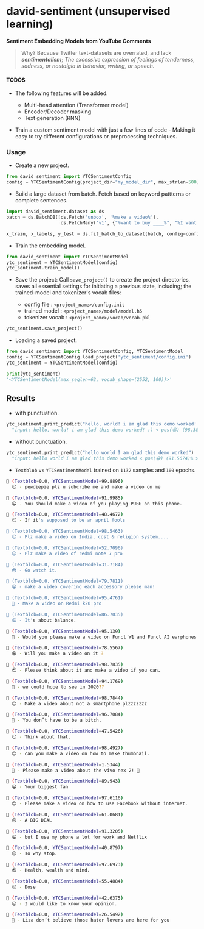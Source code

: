 # david-sentiment (unsupervised learning)

**Sentiment Embedding Models from YouTube Comments**

> Why? Because Twitter text-datasets are overrated, and lack ***sentimentalism***; *The excessive expression of feelings of tenderness, sadness, or nostalgia in behavior, writing, or speech.*

#### TODOS
- The following features will be added.

  - Multi-head attention (Transformer model)
  - Encoder/Decoder masking
  - Text generation (RNN)

- Train a custom sentiment model with just a few lines of code - Making it easy to try different configurations or preprocessing techniques.

### Usage

- Create a new project.

```python
from david_sentiment import YTCSentimentConfig
config = YTCSentimentConfig(project_dir="my_model_dir", max_strlen=500)
```

- Build a large dataset from batch. Fetch based on keyword pattterns or complete sentences.

```python
import david_sentiment.dataset as ds
batch = ds.BatchDB([ds.Fetch('unbox', '%make a video%'),
                    ds.FetchMany('v1', {"%want to buy ____%", "%I want  ____%"}),])

x_train, x_labels, y_test = ds.fit_batch_to_dataset(batch, config=config)
```

- Train the embedding model.

```python
from david_sentiment import YTCSentimentModel
ytc_sentiment = YTCSentimentModel(config)
ytc_sentiment.train_model()
```

- Save the project: Call `save_project()` to create the project directories, saves all essential settings for initiating a previous state, including; the trained-model and tokenizer's vocab files:

  - config file         : `<project_name>/config.init`
  - trained model       : `<project_name>/model/model.h5`
  - tokenizer vocab     : `<project_name>/vocab/vocab.pkl`

```python
ytc_sentiment.save_project()
```

- Loading a saved project.

```python
from david_sentiment import YTCSentimentConfig, YTCSentimentModel
config = YTCSentimentConfig.load_project('ytc_sentiment/config.ini')
ytc_sentiment = YTCSentimentModel(config)

print(ytc_sentiment)
'<YTCSentimentModel(max_seqlen=62, vocab_shape=(2552, 100))>'
```

## Results

- with punctuation.

```python
ytc_sentiment.print_predict("hello, world! i am glad this demo worked! :)")
  "input: hello, world! i am glad this demo worked! :) < pos(😍) (98.3824)% >"
```

- without punctuation.

```python
ytc_sentiment.print_predict("hello world I am glad this demo worked")
  "input: hello world I am glad this demo worked < pos(😀) (91.5674)% >"
```

- `Textblob` vs `YTCSentimentModel` trained on `1132` samples and `100` epochs.

```bash
💬 (Textblob=0.0, YTCSentimentModel=99.8896)
  😍 - pewdiepie plz u subcribe me and make a video on me

💬 (Textblob=0.0, YTCSentimentModel=91.9985)
  😀 - You should make a video of you playing PUBG on this phone.

💬 (Textblob=0.0, YTCSentimentModel=48.4672)
  😶 - If it's supposed to be an april fools

💬 (Textblob=0.0, YTCSentimentModel=98.5463)
  😍 - Plz make a video on India, cost & religion system....

💬 (Textblob=0.0, YTCSentimentModel=52.7096)
  😑 - Plz make a video of redmi note 7 pro

💬 (Textblob=0.0, YTCSentimentModel=31.7184)
  😳 - Go watch it.

💬 (Textblob=0.0, YTCSentimentModel=79.7811)
  😁 - make a video covering each accessory please man!

💬 (Textblob=0.0, YTCSentimentModel=95.4761)
  🤗 - Make a video on Redmi k20 pro

💬 (Textblob=0.0, YTCSentimentModel=86.7035)
  😀 - It's about balance.

💬 (Textblob=0.0, YTCSentimentModel=95.139)
  🤗 - Would you please make a video on Funcl W1 and Funcl AI earphones.

💬 (Textblob=0.0, YTCSentimentModel=78.5567)
  😁 - Will you make a video on it ?

💬 (Textblob=0.0, YTCSentimentModel=98.7835)
  😍 - Please think about it and make a video if you can.

💬 (Textblob=0.0, YTCSentimentModel=94.1769)
  🤗 - we could hope to see in 2020??

💬 (Textblob=0.0, YTCSentimentModel=98.7844)
  😍 - Make a video about not a smartphone plzzzzzzz

💬 (Textblob=0.0, YTCSentimentModel=96.7084)
  🤗 - You don’t have to be a bitch.

💬 (Textblob=0.0, YTCSentimentModel=47.5426)
  😶 - Think about that.

💬 (Textblob=0.0, YTCSentimentModel=98.4927)
  😍 - can you make a video on how to make thumbnail.

💬 (Textblob=0.0, YTCSentimentModel=1.5344)
  🤬 - Please make a video about the vivo nex 2! 🙏

💬 (Textblob=0.0, YTCSentimentModel=89.943)
  😀 - Your biggest fan

💬 (Textblob=0.0, YTCSentimentModel=97.6116)
  😍 - Please make a video on how to use Facebook without internet.

💬 (Textblob=0.0, YTCSentimentModel=61.0681)
  😑 - A BIG DEAL

💬 (Textblob=0.0, YTCSentimentModel=91.3205)
  😀 - but I use my phone a lot for work and Netflix

💬 (Textblob=0.0, YTCSentimentModel=40.8797)
  😒 - so why stop.

💬 (Textblob=0.0, YTCSentimentModel=97.6973)
  😍 - Health, wealth and mind.

💬 (Textblob=0.0, YTCSentimentModel=55.4884)
  😑 - Dose

💬 (Textblob=0.0, YTCSentimentModel=42.6375)
  😒 - I would like to know your opinion.

💬 (Textblob=0.0, YTCSentimentModel=26.5492)
  😤 - Liza don’t believe those hater lovers are here for you
```
